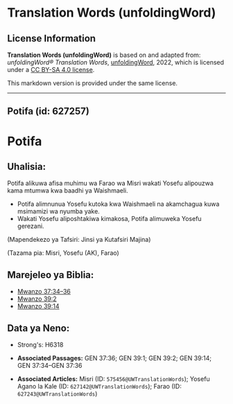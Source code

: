 # Translation Words (unfoldingWord)

## License Information

**Translation Words (unfoldingWord)** is based on and adapted from: _unfoldingWord® Translation Words_, [unfoldingWord](https://unfoldingword.org/utw), 2022, which is licensed under a [CC BY-SA 4.0 license](https://creativecommons.org/licenses/by-sa/4.0/legalcode.en).

This markdown version is provided under the same license.



--------------------------------

## Potifa (id: 627257)

Potifa
======

Uhalisia:
---------

Potifa alikuwa afisa muhimu wa Farao wa Misri wakati Yosefu alipouzwa kama mtumwa kwa baadhi ya Waishmaeli.

* Potifa alimnunua Yosefu kutoka kwa Waishmaeli na akamchagua kuwa msimamizi wa nyumba yake.
* Wakati Yosefu aliposhtakiwa kimakosa, Potifa alimuweka Yosefu gerezani.

(Mapendekezo ya Tafsiri: Jinsi ya Kutafsiri Majina)

(Tazama pia: Misri, Yosefu (AK), Farao)

Marejeleo ya Biblia:
--------------------

* [Mwanzo 37:34–36](https://ref.ly/Gen37:34-Gen37:36)
* [Mwanzo 39:2](https://ref.ly/Gen39:2)
* [Mwanzo 39:14](https://ref.ly/Gen39:14)

Data ya Neno:
-------------

* Strong's: H6318

* **Associated Passages:** GEN 37:36; GEN 39:1; GEN 39:2; GEN 39:14; GEN 37:34–GEN 37:36
* **Associated Articles:** Misri (ID: `575456@UWTranslationWords`); Yosefu Agano la Kale (ID: `627142@UWTranslationWords`); Farao (ID: `627243@UWTranslationWords`)

